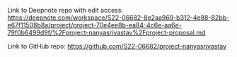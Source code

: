 Link to Deepnote repo with edit access: 
https://deepnote.com/workspace/S22-06682-8e2aa969-b312-4e88-82bb-e67f11508b8a/project/project-70e4ee8b-ea84-4c6e-aa6e-79f0b6499d9f/%2Fproject-nanyasrivastav%2Fproject-proposal.md

Link to GitHub repo:
https://github.com/S22-06682/project-nanyasrivastav